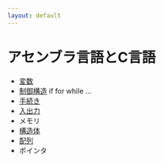 ```yaml
---
layout: default
---
```

# アセンブラ言語とC言語

* [変数](variable.html)
* [制御構造](control-flow.html) if for while ...
* [手続き](subroutine.html)
* [入出力]()
* メモリ
* [構造体](../ref-asm/struct.html)
* [配列](../ref-asm/array.html)
* ポインタ
